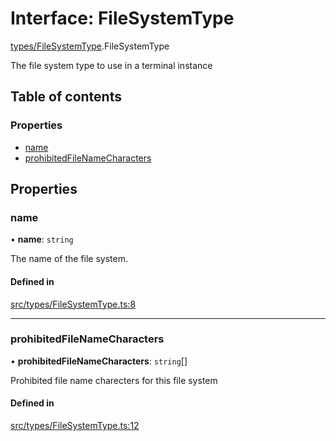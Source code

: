 # Interface: FileSystemType

[types/FileSystemType](../wiki/types.FileSystemType).FileSystemType

The file system type to use in a terminal instance

## Table of contents

### Properties

- [name](../wiki/types.FileSystemType.FileSystemType#name)
- [prohibitedFileNameCharacters](../wiki/types.FileSystemType.FileSystemType#prohibitedfilenamecharacters)

## Properties

### name

• **name**: `string`

The name of the file system.

#### Defined in

[src/types/FileSystemType.ts:8](https://github.com/LucEnden/unix-terminal-emulator/blob/70224fc/src/types/FileSystemType.ts#L8)

___

### prohibitedFileNameCharacters

• **prohibitedFileNameCharacters**: `string`[]

Prohibited file name charecters for this file system

#### Defined in

[src/types/FileSystemType.ts:12](https://github.com/LucEnden/unix-terminal-emulator/blob/70224fc/src/types/FileSystemType.ts#L12)
